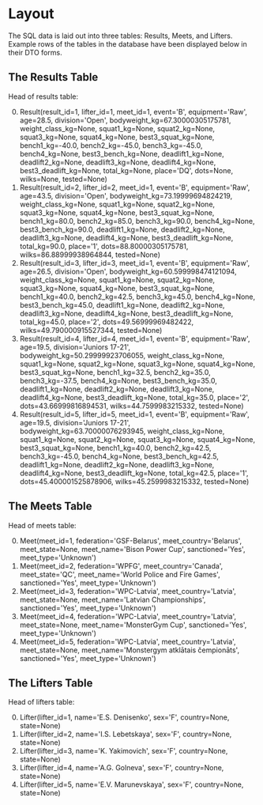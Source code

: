 # Layout

The SQL data is laid out into three tables: Results, Meets, and Lifters.
Example rows of the tables in the database have been displayed below in their DTO forms.

## The Results Table

Head of results table:

0.	Result(result_id=1, lifter_id=1, meet_id=1, event='B', equipment='Raw', age=28.5, division='Open', bodyweight_kg=67.30000305175781, weight_class_kg=None, squat1_kg=None, squat2_kg=None, squat3_kg=None, squat4_kg=None, best3_squat_kg=None, bench1_kg=-40.0, bench2_kg=-45.0, bench3_kg=-45.0, bench4_kg=None, best3_bench_kg=None, deadlift1_kg=None, deadlift2_kg=None, deadlift3_kg=None, deadlift4_kg=None, best3_deadlift_kg=None, total_kg=None, place='DQ', dots=None, wilks=None, tested=None)
1.	Result(result_id=2, lifter_id=2, meet_id=1, event='B', equipment='Raw', age=43.5, division='Open', bodyweight_kg=73.19999694824219, weight_class_kg=None, squat1_kg=None, squat2_kg=None, squat3_kg=None, squat4_kg=None, best3_squat_kg=None, bench1_kg=80.0, bench2_kg=85.0, bench3_kg=90.0, bench4_kg=None, best3_bench_kg=90.0, deadlift1_kg=None, deadlift2_kg=None, deadlift3_kg=None, deadlift4_kg=None, best3_deadlift_kg=None, total_kg=90.0, place='1', dots=88.80000305175781, wilks=86.88999938964844, tested=None)
2.	Result(result_id=3, lifter_id=3, meet_id=1, event='B', equipment='Raw', age=26.5, division='Open', bodyweight_kg=60.599998474121094, weight_class_kg=None, squat1_kg=None, squat2_kg=None, squat3_kg=None, squat4_kg=None, best3_squat_kg=None, bench1_kg=40.0, bench2_kg=42.5, bench3_kg=45.0, bench4_kg=None, best3_bench_kg=45.0, deadlift1_kg=None, deadlift2_kg=None, deadlift3_kg=None, deadlift4_kg=None, best3_deadlift_kg=None, total_kg=45.0, place='2', dots=49.56999969482422, wilks=49.790000915527344, tested=None)
3.	Result(result_id=4, lifter_id=4, meet_id=1, event='B', equipment='Raw', age=19.5, division='Juniors 17-21', bodyweight_kg=50.29999923706055, weight_class_kg=None, squat1_kg=None, squat2_kg=None, squat3_kg=None, squat4_kg=None, best3_squat_kg=None, bench1_kg=32.5, bench2_kg=35.0, bench3_kg=-37.5, bench4_kg=None, best3_bench_kg=35.0, deadlift1_kg=None, deadlift2_kg=None, deadlift3_kg=None, deadlift4_kg=None, best3_deadlift_kg=None, total_kg=35.0, place='2', dots=43.66999816894531, wilks=44.7599983215332, tested=None)
4.	Result(result_id=5, lifter_id=5, meet_id=1, event='B', equipment='Raw', age=19.5, division='Juniors 17-21', bodyweight_kg=63.70000076293945, weight_class_kg=None, squat1_kg=None, squat2_kg=None, squat3_kg=None, squat4_kg=None, best3_squat_kg=None, bench1_kg=40.0, bench2_kg=42.5, bench3_kg=-45.0, bench4_kg=None, best3_bench_kg=42.5, deadlift1_kg=None, deadlift2_kg=None, deadlift3_kg=None, deadlift4_kg=None, best3_deadlift_kg=None, total_kg=42.5, place='1', dots=45.400001525878906, wilks=45.2599983215332, tested=None)

## The Meets Table

Head of meets table:

0.	Meet(meet_id=1, federation='GSF-Belarus', meet_country='Belarus', meet_state=None, meet_name='Bison Power Cup', sanctioned='Yes', meet_type='Unknown')
1.	Meet(meet_id=2, federation='WPFG', meet_country='Canada', meet_state='QC', meet_name='World Police and Fire Games', sanctioned='Yes', meet_type='Unknown')
2.	Meet(meet_id=3, federation='WPC-Latvia', meet_country='Latvia', meet_state=None, meet_name='Latvian Championships', sanctioned='Yes', meet_type='Unknown')
3.	Meet(meet_id=4, federation='WPC-Latvia', meet_country='Latvia', meet_state=None, meet_name='MonsterGym Cup', sanctioned='Yes', meet_type='Unknown')
4.	Meet(meet_id=5, federation='WPC-Latvia', meet_country='Latvia', meet_state=None, meet_name='Monstergym atklātais čempionāts', sanctioned='Yes', meet_type='Unknown')

## The Lifters Table

Head of lifters table:

0.	Lifter(lifter_id=1, name='E.S. Denisenko', sex='F', country=None, state=None)
1.	Lifter(lifter_id=2, name='I.S. Lebetskaya', sex='F', country=None, state=None)
2.	Lifter(lifter_id=3, name='K. Yakimovich', sex='F', country=None, state=None)
3.	Lifter(lifter_id=4, name='A.G. Golneva', sex='F', country=None, state=None)
4.	Lifter(lifter_id=5, name='E.V. Marunevskaya', sex='F', country=None, state=None)
